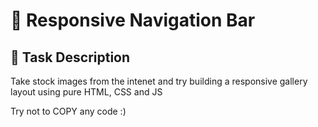 # 🚀 Responsive Navigation Bar

## 📝 Task Description
Take stock images from the intenet and try building a responsive gallery layout using pure HTML, CSS and JS

Try not to COPY any code :)


